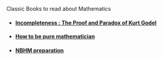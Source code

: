 Classic Books to read about Mathematics

- #### [Incompleteness : The Proof and Paradox of Kurt Godel](https://www.essra.org.cn/upload/202102/Incompleteness%20-%20The%20Proof%20and%20Paradox%20of%20Kurt%20Godel%20by%20Rebecca%20Goldstein%EF%BC%882005%EF%BC%89.pdf)

- #### [How to be pure mathematician](http://hbpms.blogspot.com/)
- #### [NBHM preparation](https://tattwamasiamrutam.wordpress.com/2014/12/23/mathematics-books-for-undergraduates-those-who-prepare-for-jam-nbhm-tifr/)
